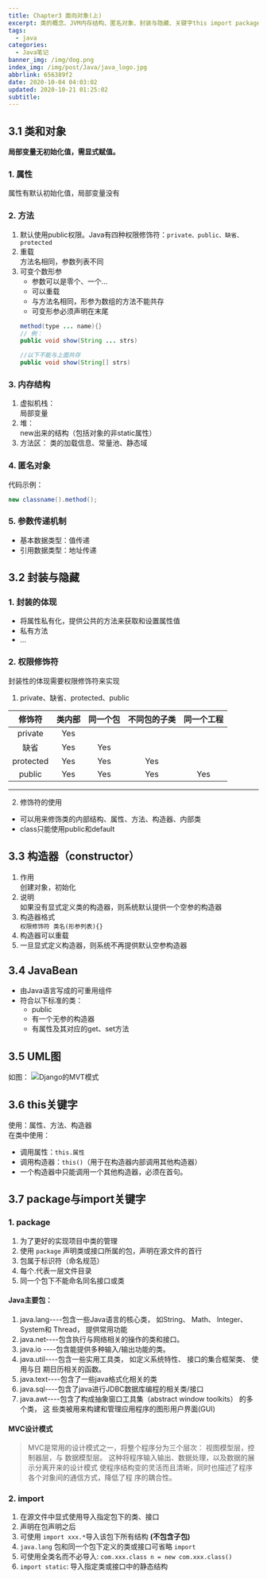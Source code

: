 ```yaml
---
title: Chapter3 面向对象(上)
excerpt: 类的概念、JVM内存结构、匿名对象、封装与隐藏、关键字this import package等
tags:
  - java
categories:
  - Java笔记
banner_img: /img/dog.png
index_img: /img/post/Java/java_logo.jpg
abbrlink: 656389f2
date: 2020-10-04 04:03:02
updated: 2020-10-21 01:25:02
subtitle:
---
```

## 3.1 类和对象
**局部变量无初始化值，需显式赋值。**
### 1. 属性
属性有默认初始化值，局部变量没有
### 2. 方法
1. 默认使用public权限。Java有四种权限修饰符：`private、public、缺省、protected`
2. 重载  
   方法名相同，参数列表不同
3. 可变个数形参  
   * 参数可以是零个、一个...
   * 可以重载
   * 与方法名相同，形参为数组的方法不能共存
   * 可变形参必须声明在末尾
   ```java
   method(type ... name){}
   // 例：
   public void show(String ... strs)

   //以下不能与上面共存
   public void show(String[] strs)
   ```

### 3. 内存结构

1. 虚拟机栈：  
   局部变量
2. 堆：  
  new出来的结构（包括对象的非static属性）
3. 方法区：
   类的加载信息、常量池、静态域

### 4. 匿名对象
代码示例：
```java
new classname().method();
```
### 5. 参数传递机制
* 基本数据类型：值传递
* 引用数据类型：地址传递

## 3.2 封装与隐藏
### 1. 封装的体现
* 将属性私有化，提供公共的方法来获取和设置属性值
* 私有方法
* ...

### 2. 权限修饰符
封装性的体现需要权限修饰符来实现
1. private、缺省、protected、public    

修饰符|类内部|同一个包|不同包的子类|同一个工程    
:-:|:-:|:-:|:-:|:-:  
private|Yes| | | |
缺省|Yes|Yes
protected|Yes|Yes|Yes|
public|Yes|Yes|Yes|Yes|
---

2. 修饰符的使用
* 可以用来修饰类的内部结构、属性、方法、构造器、内部类
* class只能使用public和default

## 3.3 构造器（constructor）
1. 作用  
   创建对象，初始化
2. 说明  
   如果没有显式定义类的构造器，则系统默认提供一个空参的构造器
3. 构造器格式  
   `权限修饰符 类名(形参列表){}`
4. 构造器可以重载
5. 一旦显式定义构造器，则系统不再提供默认空参构造器

## 3.4 JavaBean
* 由Java语言写成的可重用组件
* 符合以下标准的类：
  * public
  * 有一个无参的构造器
  * 有属性及其对应的get、set方法


## 3.5 UML图
如图：
![Django的MVT模式](https://cdn.jsdelivr.net/gh/JabinHao/mihs/img/xiaoxin/UML.png)

## 3.6 this关键字
使用：属性、方法、构造器    
   在类中使用：
   * 调用属性：`this.属性`
   * 调用构造器：`this()`（用于在构造器内部调用其他构造器）
   * 一个构造器中只能调用一个其他构造器，必须在首句。

## 3.7 package与import关键字 

### 1. package
1. 为了更好的实现项目中类的管理
2. 使用 `package` 声明类或接口所属的包，声明在源文件的首行
3. 包属于标识符（命名规范）
4. 每个.代表一层文件目录
5. 同一个包下不能命名同名接口或类

#### Java主要包：
1. java.lang----包含一些Java语言的核心类， 如String、 Math、 Integer、 System和
Thread， 提供常用功能
2. java.net----包含执行与网络相关的操作的类和接口。
3. java.io ----包含能提供多种输入/输出功能的类。
4. java.util----包含一些实用工具类， 如定义系统特性、 接口的集合框架类、 使用与日
期日历相关的函数。
5. java.text----包含了一些java格式化相关的类
6. java.sql----包含了java进行JDBC数据库编程的相关类/接口
7. java.awt----包含了构成抽象窗口工具集（abstract window toolkits） 的多个类， 这
些类被用来构建和管理应用程序的图形用户界面(GUI)

#### MVC设计模式
> MVC是常用的设计模式之一，将整个程序分为三个层次： 视图模型层，控制器层，与
数据模型层。 这种将程序输入输出、数据处理，以及数据的展示分离开来的设计模式
使程序结构变的灵活而且清晰，同时也描述了程序各个对象间的通信方式，降低了程
序的耦合性。
### 2. import
1. 在源文件中显式使用导入指定包下的类、接口
2. 声明在包声明之后
3. 可使用 `import xxx.*`导入该包下所有结构 **(不包含子包)**
4. `java.lang` 包和同一个包下定义的类或接口可省略 `import`
5. 可使用全类名而不必导入: `com.xxx.class n = new com.xxx.class()`
6. `import static`: 导入指定类或接口中的静态结构



